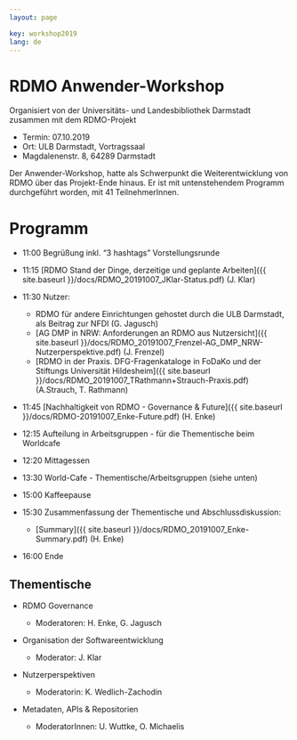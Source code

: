```yaml
---
layout: page

key: workshop2019
lang: de
---
```


RDMO Anwender-Workshop 
=========

Organisiert von der Universitäts- und Landesbibliothek Darmstadt zusammen mit dem RDMO-Projekt 

- Termin:   07.10.2019
- Ort: ULB Darmstadt, Vortragssaal
- Magdalenenstr. 8,  64289 Darmstadt

Der Anwender-Workshop, hatte als Schwerpunkt die Weiterentwicklung von RDMO über das Projekt-Ende hinaus. Er ist mit untenstehendem Programm durchgeführt worden, mit 41 TeilnehmerInnen.

Programm
========

- 11:00  Begrüßung inkl. “3 hashtags” Vorstellungsrunde
- 11:15  [RDMO Stand der Dinge, derzeitige und geplante Arbeiten]({{ site.baseurl }}/docs/RDMO_20191007_JKlar-Status.pdf) (J. Klar)
- 11:30  Nutzer: 
	- RDMO für andere Einrichtungen gehostet durch die ULB Darmstadt, als Beitrag zur NFDI (G. Jagusch)
	- [AG DMP in NRW: Anforderungen an RDMO aus Nutzersicht]({{ site.baseurl }}/docs/RDMO_20191007_Frenzel-AG_DMP_NRW-Nutzerperspektive.pdf) (J. Frenzel)
	- [RDMO in der Praxis. DFG-Fragenkataloge in FoDaKo und der Stiftungs Universität Hildesheim]({{ site.baseurl }}/docs/RDMO_20191007_TRathmann+Strauch-Praxis.pdf) (A.Strauch, T. Rathmann)
	
- 11:45  [Nachhaltigkeit von RDMO - Governance & Future]({{ site.baseurl }}/docs/RDMO-20191007_Enke-Future.pdf) (H. Enke)
- 12:15  Aufteilung in Arbeitsgruppen - für die Thementische beim Worldcafe 
- 12:20  Mittagessen
- 13:30  World-Cafe - Thementische/Arbeitsgruppen (siehe unten)
- 15:00  Kaffeepause
- 15:30  Zusammenfassung der Thementische und Abschlussdiskussion: 
	- [Summary]({{ site.baseurl }}/docs/RDMO_20191007_Enke-Summary.pdf) (H. Enke)
- 16:00  Ende


Thementische
------------

- RDMO Governance 
	- Moderatoren: H. Enke, G. Jagusch
	
- Organisation der Softwareentwicklung
	- Moderator:  J. Klar
	
- Nutzerperspektiven
	- Moderatorin:  K. Wedlich-Zachodin
	
- Metadaten, APIs & Repositorien
	- ModeratorInnen: U. Wuttke, O. Michaelis 
	
